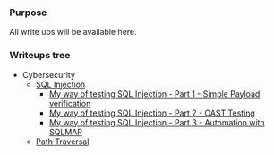 ### Purpose

All write ups will be available here.

### Writeups tree

- Cybersecurity
    - [SQL Injection](https://chanukyapl.medium.com/sql-injection-8789690798d7)
        - [My way of testing SQL Injection - Part 1 - Simple Payload verification](https://chanukyapl.medium.com/my-way-of-testing-sql-injection-part-1-simple-payloads-verification-aab0d964ccc8)
        - [My way of testing SQL Injection - Part 2 - OAST Testing](https://chanukyapl.medium.com/my-way-of-testing-sql-injection-part-2-oast-testing-5c8167fd3199)
        - [My way of testing SQL Injection - Part 3 - Automation with SQLMAP](https://chanukyapl.medium.com/my-way-of-testing-sql-injection-part-3-automation-using-sqlmap-c79e496a0fa8)
    - [Path Traversal](https://chanukyapl.medium.com/path-traversal-598d0dc34ba8)